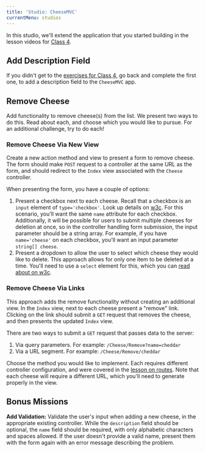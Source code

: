 ```yaml
---
title: 'Studio: CheeseMVC'
currentMenu: studios
---
```


In this studio, we'll extend the application that you started building in the lesson videos for [Class 4](../../class-prep/4/).

## Add Description Field

If you didn't get to the [exercises for Class 4](../../class-prep/4/exercises.html), go back and complete the first one, to add a description field to the `CheeseMVC` app.

## Remove Cheese

Add functionality to remove cheese(s) from the list. We present two ways to do this. Read about each, and choose which you would like to pursue. For an additional challenge, try to do each!

### Remove Cheese Via New View

Create a new action method and view to present a form to remove cheese. The form should make  `POST` request to a controller at the same URL as the form, and should redirect to the `Index` view associated with the `Cheese` controller.

When presenting the form, you have a couple of options:
1. Present a checkbox next to each cheese. Recall that a checkbox is an `input` element of `type='checkbox'`. Look up details on [w3c](https://www.w3schools.com/html/html_form_input_types.asp). For this scenario, you'll want the same `name` attribute for each checkbox. Additionally, it will be possible for users to submit multiple cheeses for deletion at once, so in the controller handling form submission, the input parameter should be a string array. For example, if you have `name='cheese'` on each checkbox, you'll want an input parameter `string[] cheese`.
2. Present a dropdown to allow the user to select which cheese they would like to delete. This approach allows for only one item to be deleted at a time. You'll need to use a `select` element for this, which you can [read about on w3c](https://www.w3schools.com/htmL/html_form_elements.asp).

### Remove Cheese Via Links

This approach adds the remove functionality without creating an additional view. In the `Index` view, next to each cheese present a "remove" link. Clicking on the link should submit a `GET` request that removes the cheese, and then presents the updated `Index` view.

There are two ways to submit a `GET` request that passes data to the server:
1. Via query parameters. For example: `/Cheese/Remove?name=cheddar`
2. Via a URL segment. For example: `/Cheese/Remove/cheddar`

Choose the method you would like to implement. Each requires different controller configuration, and were covered in the [lesson on routes](../../videos/intro-to-mvc-routes/). Note that each cheese will require a different URL, which you'll need to generate properly in the view.

## Bonus Missions

**Add Validation:** Validate the user's input when adding a new cheese, in the appropriate existing controller. While the `description` field should be optional, the `name` field should be required, with only alphabetic characters and spaces allowed. If the user doesn't provide a valid name, present them with the form again with an error message describing the problem.
